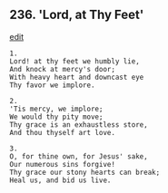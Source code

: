 
## 236.  'Lord, at Thy Feet'
[edit](https://docs.google.com/document/d/1t1novIfGMXchBovr_P88m5YwW%2DdCnOBU/edit?mode=html)




    1.
    Lord! at thy feet we humbly lie, 
    And knock at mercy's door; 
    With heavy heart and downcast eye 
    Thy favor we implore. 

    2.
    'Tis mercy, we implore; 
    We would thy pity move; 
    Thy grace is an exhaustless store, 
    And thou thyself art love. 

    3.
    O, for thine own, for Jesus' sake, 
    Our numerous sins forgive! 
    Thy grace our stony hearts can break; 
    Heal us, and bid us live.
